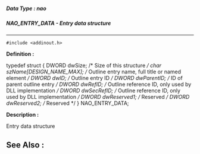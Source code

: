 ##### Data Type : nao
##### NAO_ENTRY_DATA - Entry data structure
---
```
#include <addinout.h>
```

**Definition :**

typedef struct
{
	DWORD    dwSize;     /* Size of this structure */
	char    szName[DESIGN_NAME_MAX];  /* Outline entry name, full title or 
named element */
	DWORD    dwID;     /* Outline entry ID */
	DWORD    dwParentID;    /* ID of parent outline entry */
	DWORD    dwRefID;    /* Outline reference ID, only used by DLL 
implementation */
	DWORD    dwSecRefID;    /* Outline reference ID, only used by DLL 
implementation */
	DWORD    dwReserved1;    /* Reserved */
	DWORD    dwReserved2;    /* Reserved */
} NAO_ENTRY_DATA;

**Description :**

Entry data structure


**See Also :**
---
